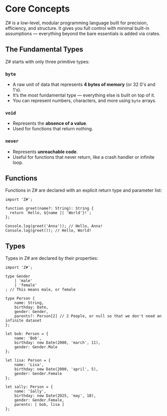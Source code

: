 # Core Concepts

Z# is a low-level, modular programming language built for precision, efficiency, and structure. It gives you full control with minimal built-in assumptions — everything beyond the bare essentials is added via crates.

## The Fundamental Types

Z# starts with only three primitive types:

### `byte`

- A raw unit of data that represents **4 bytes of memory** (or 32 0's and 1's).
- It’s the most fundamental type — everything else is built on top of it.
- You can represent numbers, characters, and more using `byte` arrays.

### `void`

- Represents the **absence of a value**.
- Used for functions that return nothing.

### `never`

- Represents **unreachable code**.
- Useful for functions that never return, like a crash handler or infinite loop.

## Functions

Functions in Z# are declared with an explicit return type and parameter list:

```zsharp
import 'Z#';

function greet(name?: String): String {
  return `Hello, ${name || 'World'}!`;
};

Console.log(greet('Anna')); // Hello, Anna!
Console.log(greet()); // Hello, World! 
```

## Types

Types in Z# are declared by their properties:

```zsharp
import 'Z#';

type Gender
    | 'male'
    | 'female'
; // This means male, or female

type Person {
    name: String,
    birthday: Date,
    gender: Gender,
    parents?: Person[2] // 2 People, or null so that we don't need an infinite dataset
};

let bob: Person = {
    name: 'Bob',
    birthday: new Date(2000, 'march', 11),
    gender: Gender.Male
};

let lisa: Person = {
    name: 'Lisa',
    birthday: new Date(2000, 'april', 5),
    gender: Gender.Female
};

let sally: Person = {
    name: 'Sally',
    birthday: new Date(2025, 'may', 18),
    gender: Gender.Female,
    parents: [ bob, lisa ]
};
```